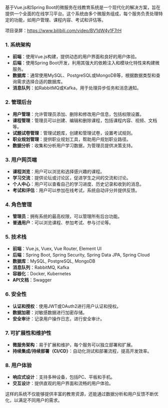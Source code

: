 ﻿基于Vue.js和Spring Boot的微服务在线教育系统是一个现代化的解决方案，旨在提供一个全面的在线学习平台。这个系统由多个微服务组成，每个服务负责处理特定的功能，如用户管理、课程内容、考试和评估等。

项目录屏：https://www.bilibili.com/video/BV1dW4y1F7rH

### 1. 系统架构

- **前端**：使用Vue.js构建，提供动态的用户界面和良好的用户体验。
- **后端**：使用Spring Boot开发，利用其强大的依赖注入和模块化特性来构建微服务。
- **数据库**：通常使用MySQL、PostgreSQL或MongoDB等，根据数据类型和查询需求选择合适的数据库。
- **消息队列**：如RabbitMQ或Kafka，用于处理异步任务和消息通知。

### 2. 管理后台

- **用户管理**：允许管理员添加、删除和修改用户信息，包括权限设置。
- **课程管理**：管理员可以创建、编辑和删除课程，包括课程内容、视频、文档等。
- **试题试卷管理**：管理试题库，创建和管理试卷，设置考试规则。
- **职业规划管理**：提供职业规划工具，帮助用户规划职业路径。
- **数据分析**：收集和分析用户学习数据，为管理员提供决策支持。

### 3. 用户网页端

- **课程浏览**：用户可以浏览和选择感兴趣的课程。
- **学习交流**：提供论坛或讨论区，促进学生之间的交流和讨论。
- **个人中心**：用户可以查看自己的学习进度、历史记录和收到的消息。
- **考试和评估**：用户可以参加在线考试，系统自动评分并提供反馈。

### 4. 角色管理

- **管理员**：拥有系统的最高权限，可以管理所有后台功能。
- **普通用户**：可以浏览课程、参加考试、参与讨论等。

### 5. 技术栈

- **前端**：Vue.js, Vuex, Vue Router, Element UI
- **后端**：Spring Boot, Spring Security, Spring Data JPA, Spring Cloud
- **数据库**：MySQL, PostgreSQL, MongoDB
- **消息队列**：RabbitMQ, Kafka
- **容器化**：Docker, Kubernetes
- **API文档**：Swagger

### 6. 安全性

- **认证和授权**：使用JWT或OAuth2进行用户认证和授权。
- **数据加密**：对敏感数据进行加密存储。
- **安全审计**：记录用户操作日志，进行安全审计。

### 7. 可扩展性和维护性

- **微服务架构**：易于扩展和维护，每个服务可以独立部署和扩展。
- **持续集成/持续部署（CI/CD）**：自动化测试和部署流程，提高开发效率。

### 8. 用户体验

- **响应式设计**：支持多种设备，包括PC、平板和手机。
- **交互设计**：提供直观的用户界面和流畅的用户体验。

这样的系统不仅能够提供丰富的教育资源，还能通过数据分析和用户反馈不断优化，以满足不同用户的需求。